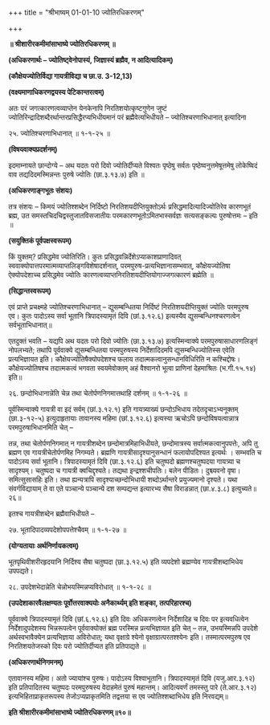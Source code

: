 +++
title = "श्रीभाष्यम् 01-01-10 ज्योतिरधिकरणम्"

+++
<div claऽऽ="elementor-widget-container">

**॥ श्रीशारीरकमीमांसाभाष्ये ज्योतिरधिकरणम् ॥**

**(अधिकरणार्थः – ज्योतिष्ट्वेनोपास्यं, जिज्ञास्यं ब्रह्मैव, न आदित्यादिकम्)**

**(कौक्षेयज्योतिर्विद्या गायत्रीविद्या च छा.उ. 3-12,13)**

**(वक्ष्यमाणाधिकरणद्वयस्य पेटिकान्तरत्वम्)**

अतः परं जगत्कारणत्वव्याप्तेन येनकेनापि निरतिशयोत्कृष्टगुणेन जुष्टं ज्योतिरिन्द्रादिशब्दैरर्थान्तरप्रसिद्धैरप्यभिधीयमानं परं ब्रह्मैवेत्यभिधीयते – ज्योतिश्चरणाभिधानात् इत्यादिना

२५. ज्योतिश्चरणाभिधानात् ॥ १-१-२५ ॥

**(विषयवाक्यप्रदर्शनम्)**

इदमाम्नायते छान्दोग्ये – अथ यदतः परो दिवो ज्योतिर्दीप्यते विश्वतः पृष्ठेषु सर्वतः पृष्ठेष्वनुत्तमेषूत्तमेषु लोकेष्विदं वाव तद्यदिदमस्मिन्नन्तः पुरुषे ज्योतिः (छा.३.१३.७) इति ॥

**(अधिकरणाङ्गभूतः संशयः)**

तत्र संशयः – किमयं ज्योतिश्शब्देन निर्दिष्टो निरतिशयदीप्तियुक्तोऽर्थः प्रसिद्धमादित्यादिज्योतिरेव कारणभूतं ब्रह्म, उत समस्तचिदचिद्वस्तुजातविसजातीयः परमकारणभूतोऽमितभास्सर्वज्ञः सत्यसङ्कल्पः पुरुषोत्तमः – इति ॥

**(सयुक्तिकं पूर्वपक्षस्वरूपम्)**

किं युक्तम्? प्रसिद्धमेव ज्योतिरिति। कुतः प्रसिद्धवन्निर्देशेऽप्याकाशप्राणादिवत् स्ववाक्योपात्तपरमात्मव्याप्तलिङ्गविशेषादर्शनात्, परमपुरुष-प्रत्यभिज्ञानासम्भवात्, कौक्षेयज्योतिषा ऐक्योपदेशाच्च प्रसिद्धमेव ज्योतिः कारणत्वव्याप्तनिरतिशयदीप्तियोगाज्जगत्कारणं ब्रह्मेति ॥

**(सिद्धान्तस्वरूपम्)**

एवं प्राप्ते प्रचक्ष्महे ज्योतिश्चरणाभिधानात् – द्युसम्बन्धितया निर्दिष्टं निरतिशयदीप्तियुक्तं ज्योतिः परमपुरुष एव। कुतः पादोऽस्य सर्वा भूतानि त्रिपादस्यामृतं दिवि (छां.३.१२.६) इत्यस्यैव द्युसम्बन्धिनश्चरणत्वेन सर्वभूताभिधानात्॥

एतदुक्तं भवति – यद्यपि अथ यदतः परो दिवो ज्योतिः (छा.३.१३.७) इत्यस्मिन्वाक्ये परमपुरुषासाधारणलिङ्गं नोपलभ्यते; तथापि पूर्ववाक्ये द्युसम्बन्धितया परमपुरुषस्य निर्देशादिदमपि द्युसम्बन्धिज्योतिस्स एवेति प्रत्यभिज्ञायत इति। कौक्षेयज्योतिषैक्योपदेशश्च फलाय तदात्मकत्वानुसन्धानविधिरिति न कश्चिद्दोषः। कौक्षेयज्योतिषश्च तदात्मकत्वं भगवता स्वयमेवोक्तम् अहं वैश्वानरो भूत्वा प्राणिनां देहमाश्रितः (भ.गी.१५.१४) इति॥

२६. छन्दोभिधानान्नेति चेन्न तथा चेतोर्पणनिगमात्तथाहि दर्शनम् ॥ १-१-२६ ॥

पूर्वस्मिन्वाक्ये गायत्री वा इदं सर्वम् (छां.३.१२.१) इति गायत्र्याख्यं छन्दोऽभिधाय तदेतदृचाऽभ्यनूक्तम् (छा.३-१२-५) इत्युदाहृतायाः तावानस्य महिमा (छां.३.१२.६) इत्यस्या ऋचोऽपि छन्दोविषयत्वान्नात्र परमपुरुषाभिधानमिति चेत् –

तन्न, तथा चेतोर्पणनिगमात् न गायत्रीशब्देन छन्दोमात्रमिहाभिधीयते, छन्दोमात्रस्य सर्वात्मकत्वानुपपत्तेः, अपि तु ब्रह्मण एव गायत्रीचेतोर्पणमिह निगम्यते। ब्रह्मणि गायत्रीसादृश्यानुसन्धानं फलायोपदिश्यत इत्यर्थः । सम्भवति च पादोऽस्य सर्वा भूतानि। त्रिपादस्यामृतं दिवि (छा.३.१२.६) इति चतुष्पदो ब्रह्मणश्चतुष्पदया गायत्र्या च सादृश्यम्। चतुष्पदा च गायत्री क्वचिद्दृश्यते। तद्यथा इन्द्रश्शचीपतिः। बलेन पीडितः। दुश्च्यवनो वृषा। समित्सुसासहिः इति। तथा ह्यन्यत्रापि सादृश्याच्छन्दोभिधायी शब्दोऽर्थान्तरे प्रयुज्यमानो दृश्यते। यथा संवर्गविद्यायाम् ते वा एते पञ्चान्ये पञ्चान्ये दश सम्पद्यन्त इत्यारभ्य सैषा विराडन्नात् (छा.४.३.८) इत्युच्यते॥ २६॥

इतश्च गायत्रीशब्देन ब्रह्मैवाभिधीयते –

२७. भूतादिपादव्यपदेशोपपत्तेश्चैवम् ॥ १-१-२७ ॥

**(योग्यतायाः अर्थनिर्णायकत्वम्)**

भूतपृथिवीशरीरहृदयानि निर्दिश्य सैषा चतुष्पदा (छा.३.१२.५) इति व्यपदेशो ब्रह्मण्येव गायत्रीशब्दाभिधेय उपपद्यते।

२८. उपदेशभेदान्नेति चेन्नोभयस्मिन्नप्यविरोधात् ॥ १-१-२८ ॥

**(उपदेशाकारवैलक्षण्यतः पूर्वोत्तरवाक्ययोः अनैकार्थ्यम् इति शङ्का, तत्परिहारश्च)**

पूर्ववाक्ये त्रिपादस्यामृतं दिवि (छां.६.१२.६) इति दिवः अधिकरणत्वेन निर्देशादिह च दिवः पर इत्यवधित्वेन निर्देशादुपदेशस्य भिन्नरूपत्वेन पूर्ववाक्योक्तं ब्रह्म परस्मिन्न प्रत्यभिज्ञायत इति चेत् – तन्न, उभयस्मिन्नपि उपदेशे अर्थस्वभावैक्येन प्रत्यभिज्ञाया अविरोधात्; यथा वृक्षाग्रे श्येनो वृक्षाग्रात्परतश्श्येनः इति। तस्मात्परमपुरुष एव निरतिशयतेजस्को दिवः परो ज्योतिर्दीप्यत इति प्रतिपाद्यते ॥

**(अधिकरणार्थनिगमनम्)**

एतावानस्य महिमा। अतो ज्यायांश्च पुरुषः। पादोऽस्य विश्वाभूतानि। त्रिपादस्यामृतं दिवि (यजु.आर.३.१२) इति प्रतिपादितस्य चतुष्पदः परमपुरुषस्य वेदाहमेतं पुरुषं महान्तम्। आदित्यवर्णं तमस्स्तु पारे (ते.आर.३.१२) इत्यभिहिताप्राकृतरूपस्य तेजोऽप्यप्राकृतमिति तद्वत्तया स एव ज्योतिश्शब्दाभिधेय इति निरवद्यम्॥

**इति श्रीशारीरकमीमांसाभाष्ये ज्योतिरधिकरणम्॥१०॥**

</div>
